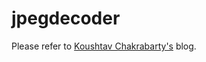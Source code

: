 # jpegdecoder
Please refer to [Koushtav Chakrabarty's](https://koushtav.me/jpeg/tutorial/c++/decoder/2019/03/02/lets-write-a-simple-jpeg-library-part-2/) blog.
